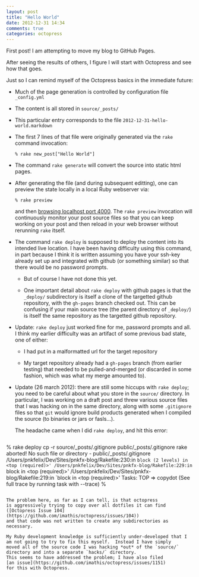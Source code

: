 ```yaml
---
layout: post
title: "Hello World"
date: 2012-12-31 14:34
comments: true
categories: octopress
---
```


<!---
Apparently Markdown syntax does not have any shorthand for comments
-->

<!---
First 7 lines of this file were generated by command invocation:
  % rake new_post["Hello World"]
-->

First post!
I am attempting to move my blog to GitHub Pages.

After seeing the results of others, I figure I will start with Octopress
and see how that goes.

Just so I can remind myself of the Octopress basics in the immediate future:

* Much of the page generation is controlled by configuration file `_config.yml`

* The content is all stored in `source/_posts/`

* This particular entry corresponds to the file `2012-12-31-hello-world.markdown`

* The first 7 lines of that file were originally generated via the
  `rake` command invocation:

      % rake new_post["Hello World"]

* The command `rake generate` will convert the source into static html pages.

* After generating the file (and during subsequent editting), one can preview
  the state locally in a local Ruby webserver via:

      % rake preview

  and then [browsing localhost port 4000](http://localhost:4000/).
  The `rake preview` invocation will continuously monitor your post
  source files so that you can keep working on your post and then
  reload in your web browser without rerunning `rake` itself.

* The command `rake deploy` is supposed to deploy the content into its intended
  live location.  I have been having difficulty using this command,
  in part because I think it is written assuming you have your ssh-key
  already set up and integrated with github (or something similar) so that
  there would be no password prompts.

  * But of course I have not done this yet.

  * One important detail about `rake deploy` with github pages is that
    the `_deploy/` subdirectory is itself a clone of the targetted
    github repository, with the `gh-pages` branch checked out.
    This can be confusing if your main source tree (the parent
    directory of `_deploy/`) is itself the same repository as the
    targetted github repository.

* Update: `rake deploy` just worked fine for me, password prompts and all.
  I think my earlier difficulty was an artifact of some previous bad
  state, one of either:

  * I had put in a malformatted url for the target repository

  * My target repository already had a `gh-pages` branch (from earlier
    testing) that needed to be pulled-and-merged (or discarded in some
    fashion, which was what my merge amounted to).

* Update (26 march 2012): there are still some hiccups with `rake deploy`;
  you need to be careful about what you store in the `source/` directory.
  In particular, I was working on a draft post and threw various
  source files that I was hacking on in the same directory, along with
  some `.gitignore` files so that `git` would ignore build products
  generated when I compiled the source (to binaries or jars or fasls...).

  The headache came when I did `rake deploy`, and hit this error:
  
  ```bash
% rake deploy
cp -r source/_posts/.gitignore public/_posts/.gitignore
rake aborted!
No such file or directory - public/_posts/.gitignore
/Users/pnkfelix/Dev/Sites/pnkfx-blog/Rakefile:230:in `block (2 levels) in <top (required)>'
/Users/pnkfelix/Dev/Sites/pnkfx-blog/Rakefile:229:in `block in <top (required)>'
/Users/pnkfelix/Dev/Sites/pnkfx-blog/Rakefile:219:in `block in <top (required)>'
Tasks: TOP => copydot
(See full trace by running task with --trace)
%
  ```

  The problem here, as far as I can tell, is that octopress
  is aggressively trying to copy over all dotfiles it can find
  ([Octopress Issue 104](https://github.com/imathis/octopress/issues/104))
  and that code was not written to create any subdirectories as
  necessary.

  My Ruby development knowledge is sufficiently under-developed that I
  am not going to try to fix this myself.  Instead I have simply
  moved all of the source code I was hacking *out* of the `source/`
  directory and into a separate `hacks/` directory.
  This seems to have addressed the problem; I have also filed
  [an issue](https://github.com/imathis/octopress/issues/1151)
  for this with Octopress.
